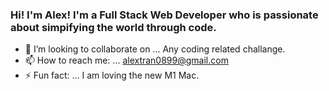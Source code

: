 ### Hi! I'm Alex! I'm a Full Stack Web Developer who is passionate about simpifying the world through code.

- 👯 I’m looking to collaborate on ... Any coding related challange.
- 📫 How to reach me: ... alextran0899@gmail.com
- ⚡ Fun fact: ... I am loving the new M1 Mac. 

